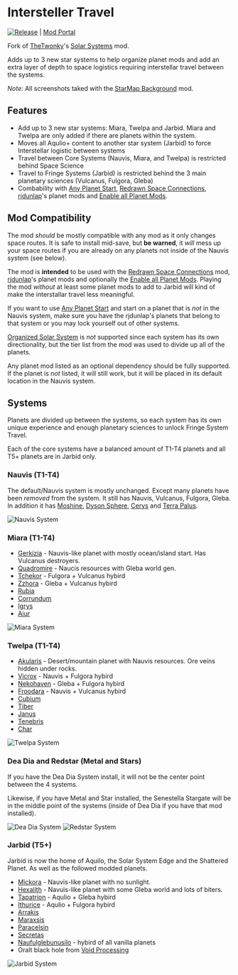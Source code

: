 # Intersteller Travel

[![Release](https://github.com/AngellusMortis/factorio-interstellar-travel/actions/workflows/release.yml/badge.svg?branch=main)](https://github.com/AngellusMortis/factorio-interstellar-travel/actions/workflows/release.yml) | [Mod Portal](https://mods.factorio.com/mod/interstellar-travel)

Fork of [TheTwonky](https://mods.factorio.com/user/TheTwonky)'s [Solar Systems](https://mods.factorio.com/mod/SolarSystems) mod.

Adds up to 3 new star systems to help organize planet mods and add an extra layer of depth to space logistics requiring interstellar travel between the systems.

_Note:_ All screenshots taked with the [StarMap Background](https://mods.factorio.com/mod/Better_Starmap_Background) mod.

## Features

- Add up to 3 new star systems: Miara, Twelpa and Jarbid. Miara and Twelpa are only added if there are planets within the system.
- Moves all Aqulio+ content to another star system (Jarbid) to force Interstellar logistic between systems
- Travel between Core Systems (Nauvis, Miara, and Twelpa) is restricted behind Space Science
- Travel to Fringe Systems (Jarbid) is restricted behind the 3 main planetary sciences (Vulcanus, Fulgora, Gleba)
- Combability with [Any Planet Start](https://mods.factorio.com/mod/any-planet-start), [Redrawn Space Connections](https://mods.factorio.com/mod/Redrawn-Space-Connections), [rjdunlap](https://mods.factorio.com/user/rjdunlap)'s planet mods and [Enable all Planet Mods](https://mods.factorio.com/mod/kry-all-planet-mods).

## Mod Compatibility

The mod _should_ be mostly compatible with any mod as it only changes space routes. It is safe to install mid-save, but **be warned**, it _will_ mess up your space routes if you are already on any planets not inside of the Nauvis system (see below).

The mod is **intended** to be used with the [Redrawn Space Connections](https://mods.factorio.com/mod/Redrawn-Space-Connections) mod, [rjdunlap](https://mods.factorio.com/user/rjdunlap)'s planet mods and optionally the [Enable all Planet Mods](https://mods.factorio.com/mod/kry-all-planet-mods). Playing the mod _without_ at least some planet mods to add to Jarbid will kind of make the interstallar travel less meaningful.

If you want to use [Any Planet Start](https://mods.factorio.com/mod/any-planet-start) and start on a planet that is _not_ in the Nauvis system, make sure you have the rjdunlap's planets that belong to that system or you may lock yourself out of other systems.

[Organized Solar System](https://mods.factorio.com/mod/Tiered-Solar-System) is _not_ supported since each system has its own directionality, but the tier list from the mod was used to divide up all of the planets.

Any planet mod listed as an optional dependency should be fully supported. If the planet is _not_ listed, it will still work, but it will be placed in its default location in the Nauvis system.

## Systems

Planets are divided up between the systems, so each system has its own unique experience and enough planetary sciences to unlock Fringe System Travel.

Each of the core systems have a balanced amount of T1-T4 planets and all T5+ planets are in Jarbid only.

### Nauvis (T1-T4)

The default/Nauvis system is mostly unchanged. Except many planets have been _removed_ from the system. It still has Nauvis, Vulcanus, Fulgora, Gleba. In addition it has [Moshine](https://mods.factorio.com/mod/Moshine), [Dyson Sphere](https://mods.factorio.com/mod/slp-dyson-sphere-reworked), [Cerys](https://mods.factorio.com/mod/Cerys-Moon-of-Fulgora) and [Terra Palus](https://mods.factorio.com/mod/terrapalus).

![Nauvis System](https://i.imgur.com/MSYjiNf.png)

### Miara (T1-T4)

- [Gerkizia](https://mods.factorio.com/mod/planet-gerkizia) - Nauvis-like planet with mostly ocean/island start. Has Vulcanus destroyers.
- [Quadromire](https://mods.factorio.com/mod/planet-quadromire) - Naucis resources with Gleba world gen.
- [Tchekor](https://mods.factorio.com/mod/planet-tchekor) - Fulgora + Vulcanus hybird
- [Zzhora](https://mods.factorio.com/mod/planet-zzhora) - Gleba + Vulcanus hybird
- [Rubia](https://mods.factorio.com/mod/rubia)
- [Corrundum](https://mods.factorio.com/mod/corrundum)
- [Igrys](https://mods.factorio.com/mod/Igrys)
- [Aiur](https://mods.factorio.com/mod/erm_toss)

![Miara System](https://i.imgur.com/VsRBu9v.png)

### Twelpa (T1-T4)

- [Akularis](https://mods.factorio.com/mod/planet-akularis) - Desert/mountain planet with Nauvis resources. Ore veins hidden under rocks.
- [Vicrox](https://mods.factorio.com/mod/planet-vicrox) - Nauvis + Fulgora hybird
- [Nekohaven](https://mods.factorio.com/mod/planet-nekohaven) - Gleba + Fulgora hybird
- [Froodara](https://mods.factorio.com/mod/planet-froodara) - Nauvis + Vulcanus hybird
- [Cubium](https://mods.factorio.com/mod/cubium)
- [Tiber](https://mods.factorio.com/mod/Factorio-Tiberium)
- [Janus](https://mods.factorio.com/mod/janus)
- [Tenebris](https://mods.factorio.com/mod/tenebris-prime)
- [Char](https://mods.factorio.com/mod/erm_zerg)

![Twelpa System](https://i.imgur.com/NcSFBxI.png)

### Dea Dia and Redstar (Metal and Stars)

If you have the Dea Dia System install, it will not be the center point between the 4 systems.

Likewise, if you have Metal and Star installed, the Senestella Stargate will be in the middle point of the systems (inside of Dea Dia if you have that mod installed).

![Dea Dia System](https://i.imgur.com/uVKbJ3y.png)
![Redstar System](https://i.imgur.com/wEcctrs.png)

### Jarbid (T5+)

Jarbid is now the home of Aquilo, the Solar System Edge and the Shattered Planet. As well as the followed modded planets.

- [Mickora](https://mods.factorio.com/mod/planet-mickora) - Nauvis-like planet with no sunlight.
- [Hexalith](https://mods.factorio.com/mod/planet-hexalith) - Navuis-like planet with some Gleba world and lots of biters.
- [Tapatrion](https://mods.factorio.com/mod/planet-tapatrion) - Aqulio + Gleba hybird
- [Ithurice](https://mods.factorio.com/mod/planet-ithurice) - Aqulio + Fulgora hybird
- [Arrakis](https://mods.factorio.com/mod/planet-arrakis)
- [Maraxsis](https://mods.factorio.com/mod/maraxsis)
- [Paracelsin](https://mods.factorio.com/mod/Paracelsin)
- [Secretas](https://mods.factorio.com/mod/secretas)
- [Naufulglebunusilo](https://mods.factorio.com/mod/naufulglebunusilo) - hybird of all vanilla planets
- Oralt black hole from [Void Processing](https://mods.factorio.com/mod/VoidProcessing)

![Jarbid System](https://i.imgur.com/583i0bo.png)
